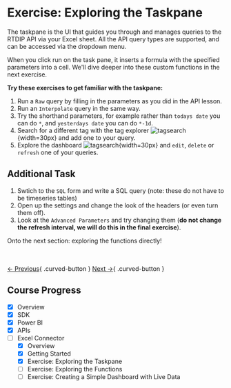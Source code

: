 # Exercise: Exploring the Taskpane

The taskpane is the UI that guides you through and manages queries to the RTDIP API via your Excel sheet. All the API query types are supported, and can be accessed via the dropdown menu.

>
When you click run on the task pane, it inserts a formula with the specified parameters into a cell. We'll dive deeper into these custom functions in the next exercise.
>

**Try these exercises to get familiar with the taskpane:**

1. Run a `Raw` query by filling in the parameters as you did in the API lesson.
2. Run an `Interpolate` query in the same way.
3. Try the shorthand parameters, for example rather than `todays date` you can do `*`, and `yesterdays date` you can do `*-1d`.
4. Search for a different tag with the tag explorer ![tagsearch](assets/tagsearch-icon.png){width=30px} and add one to your query.
5. Explore the dashboard ![tagsearch](assets/dashboard-icon.png){width=30px} and `edit`, `delete` or `refresh` one of your queries.


## Additional Task

1. Swtich to the `SQL` form and write a SQL query (note: these do not have to be timeseries tables)
2. Open up the settings and change the look of the headers (or even turn them off).
3. Look at the `Advanced Parameters` and try changing them (**do not change the refresh interval, we will do this in the final exercise**).


Onto the next section: exploring the functions directly!

<br></br>
[← Previous](./getting-started.md){ .curved-button }
[Next →](./functions.md){ .curved-button }

## Course Progress
-   [X] Overview
-   [X] SDK
-   [X] Power BI
-   [X] APIs
-   [ ] Excel Connector
    *   [X] Overview
    *   [X] Getting Started
    *   [X] Exercise: Exploring the Taskpane
    *   [ ] Exercise: Exploring the Functions
    *   [ ] Exercise: Creating a Simple Dashboard with Live Data